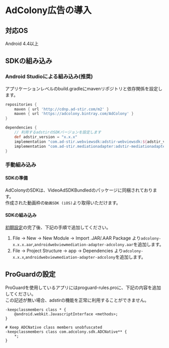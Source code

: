 # AdColony広告の導入

## 対応OS

Android 4.4以上

## SDKの組み込み

### Android Studioによる組み込み(推奨)
アプリケーションレベルのbuild.gradleにmavenリポジトリと依存関係を設定します。

```groovy hl_lines="6 11"
repositories {
    maven { url 'http://cdnp.ad-stir.com/m2' }
    maven { url 'https://adcolony.bintray.com/AdColony' }
}

dependencies {
    // 利用するadstirのSDKバージョンを設定します
    def adstir_version = "x.x.x" 
    implementation "com.ad-stir.webviewsdk:adstir-webviewsdk:${adstir_version}"
    implementation "com.ad-stir.mediationadapter:adstir-mediationadapter-adcolony:${adstir_version}"
}
```

### 手動組み込み
#### SDKの準備
AdColonyのSDKは、VideoAdSDKBundledのパッケージに同梱されております。  
作成された動画枠の`動画SDK (iOS)`より取得いただけます。

#### SDKの組み込み
[初期設定](../init/manual_integration.md)の完了後、下記の手順で追加してください。

1. File -> New -> New Module -> Import .JAR/.AAR Package より`adcolony-x.x.x.aar`,`androidwebviewmediation-adapter-adcolony.aar`を追加します。
2. File -> Project Structure -> app -> Dependencies より`adcolony-x.x.x`,`androidwebviewmediation-adapter-adcolony`を追加します。

## ProGuardの設定
ProGuardを使用しているアプリにはproguard-rules.proに、下記の内容を追加してください。  
この記述が無い場合、adstirの機能を正常に利用することができません。

```
-keepclassmembers class * { 
    @android.webkit.JavascriptInterface <methods>; 
}

# Keep ADCNative class members unobfuscated
-keepclassmembers class com.adcolony.sdk.ADCNative** {
    *;
}
```





